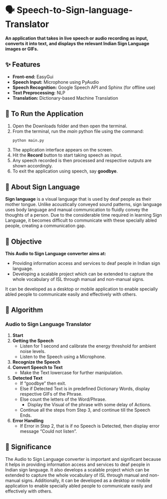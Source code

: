 # 🗣️ Speech-to-Sign-language-Translator

**An application that takes in live speech or audio recording as input, converts it into text, and displays the relevant Indian Sign Language images or GIFs.**

## ✨ Features
- **Front-end:** EasyGui
- **Speech Input:** Microphone using PyAudio
- **Speech Recognition:** Google Speech API and Sphinx (for offline use)
- **Text Preprocessing:** NLP
- **Translation:** Dictionary-based Machine Translation

## 🚀 To Run the Application
1. Open the Downloads folder and then open the terminal.
2. From the terminal, run the *main* python file using the command:
   ```sh
   python main.py
   ```
3. The application interface appears on the screen.
4. Hit the **Record** button to start taking speech as input.
5. Any speech recorded is then processed and respective outputs are shown accordingly.
6. To exit the application using speech, say **goodbye**.

## 🧏 About Sign Language
**Sign language** is a visual language that is used by deaf people as their mother tongue. Unlike acoustically conveyed sound patterns, sign language uses body language and manual communication to fluidly convey the thoughts of a person. Due to the considerable time required in learning Sign Language, it becomes difficult to communicate with these specially abled people, creating a communication gap.

## 🎯 Objective
**This Audio to Sign Language converter aims at:**
- Providing information access and services to deaf people in Indian sign language.
- Developing a scalable project which can be extended to capture the whole vocabulary of ISL through manual and non-manual signs.

It can be developed as a desktop or mobile application to enable specially abled people to communicate easily and effectively with others.

## 📜 Algorithm
### Audio to Sign Language Translator
1. **Start**
2. **Getting the Speech**
   - Listen for 1 second and calibrate the energy threshold for ambient noise levels.
   - Listen to the Speech using a Microphone.
3. **Recognize the Speech**
4. **Convert Speech to Text**
   - Make the Text lowercase for further manipulation.
5. **Detected Text**
   - If “goodbye” then exit.
   - Else if Detected Text is in predefined Dictionary Words, display respective GIFs of the Phrase.
   - Else count the letters of the Word/Phrase.
     - Display the Visual of the phrase with some delay of Actions.
   - Continue all the steps from Step 3, and continue till the Speech Ends.
6. **Error Handling**
   - If Error in Step 2, that is if no Speech is Detected, then display error message “Could not listen”.

## 🌟 Significance
The Audio to Sign Language converter is important and significant because it helps in providing information access and services to deaf people in Indian sign language. It also develops a scalable project which can be extended to capture the whole vocabulary of ISL through manual and non-manual signs. Additionally, it can be developed as a desktop or mobile application to enable specially abled people to communicate easily and effectively with others.

